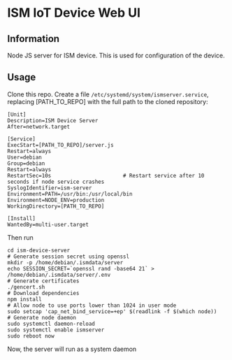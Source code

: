 # ISM IoT Device Web UI
## Information

Node JS server for ISM device. This is used for configuration of the device.

## Usage

Clone this repo. Create a file  ```/etc/systemd/system/ismserver.service```, replacing [PATH_TO_REPO] with the full path to the cloned repository:

```shell
[Unit]
Description=ISM Device Server
After=network.target

[Service]
ExecStart=[PATH_TO_REPO]/server.js
Restart=always
User=debian
Group=debian
Restart=always
RestartSec=10s                       # Restart service after 10 seconds if node service crashes
SyslogIdentifier=ism-server
Environment=PATH=/usr/bin:/usr/local/bin
Environment=NODE_ENV=production
WorkingDirectory=[PATH_TO_REPO]

[Install]
WantedBy=multi-user.target

```

Then run

```shell
cd ism-device-server
# Generate session secret using openssl
mkdir -p /home/debian/.ismdata/server
echo SESSION_SECRET=`openssl rand -base64 21` > /home/debian/.ismdata/server/.env
# Generate certificates
./gencert.sh
# Download dependencies
npm install
# Allow node to use ports lower than 1024 in user mode
sudo setcap 'cap_net_bind_service=+ep' $(readlink -f $(which node))
# Generate node daemon
sudo systemctl daemon-reload
sudo systemctl enable ismserver
sudo reboot now
```

Now, the server will run as a system daemon
